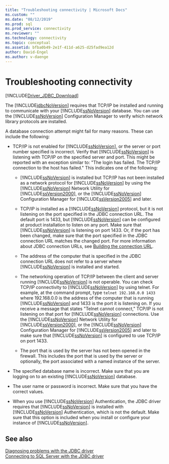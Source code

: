 ```yaml
---
title: "Troubleshooting connectivity | Microsoft Docs"
ms.custom: ""
ms.date: "08/12/2019"
ms.prod: sql
ms.prod_service: connectivity
ms.reviewer: ""
ms.technology: connectivity
ms.topic: conceptual
ms.assetid: bfba0b49-2e1f-411d-a625-d25fad9ea12d
author: David-Engel
ms.author: v-daenge
---
```

# Troubleshooting connectivity
[!INCLUDE[Driver_JDBC_Download](../../includes/driver_jdbc_download.md)]

  The [!INCLUDE[jdbcNoVersion](../../includes/jdbcnoversion_md.md)] requires that TCP/IP be installed and running to communicate with your [!INCLUDE[ssNoVersion](../../includes/ssnoversion-md.md)] database. You can use the [!INCLUDE[ssNoVersion](../../includes/ssnoversion-md.md)] Configuration Manager to verify which network library protocols are installed.  
  
 A database connection attempt might fail for many reasons. These can include the following:  
  
-   TCP/IP is not enabled for [!INCLUDE[ssNoVersion](../../includes/ssnoversion-md.md)], or the server or port number specified is incorrect. Verify that [!INCLUDE[ssNoVersion](../../includes/ssnoversion-md.md)] is listening with TCP/IP on the specified server and port. This might be reported with an exception similar to: "The login has failed. The TCP/IP connection to the host has failed." This indicates one of the following:  
  
    -   [!INCLUDE[ssNoVersion](../../includes/ssnoversion-md.md)] is installed but TCP/IP has not been installed as a network protocol for [!INCLUDE[ssNoVersion](../../includes/ssnoversion-md.md)] by using the [!INCLUDE[ssNoVersion](../../includes/ssnoversion-md.md)] Network Utility for [!INCLUDE[ssVersion2000](../../includes/ssversion2000-md.md)], or the [!INCLUDE[ssNoVersion](../../includes/ssnoversion-md.md)] Configuration Manager for [!INCLUDE[ssVersion2005](../../includes/ssversion2005-md.md)] and later.  
  
    -   TCP/IP is installed as a [!INCLUDE[ssNoVersion](../../includes/ssnoversion-md.md)] protocol, but it is not listening on the port specified in the JDBC connection URL. The default port is 1433, but [!INCLUDE[ssNoVersion](../../includes/ssnoversion-md.md)] can be configured at product installation to listen on any port. Make sure that [!INCLUDE[ssNoVersion](../../includes/ssnoversion-md.md)] is listening on port 1433. Or, if the port has been changed, make sure that the port specified in the JDBC connection URL matches the changed port. For more information about JDBC connection URLs, see [Building the connection URL](../../connect/jdbc/building-the-connection-url.md).  
  
    -   The address of the computer that is specified in the JDBC connection URL does not refer to a server where [!INCLUDE[ssNoVersion](../../includes/ssnoversion-md.md)] is installed and started.  
  
    -   The networking operation of TCP/IP between the client and server running [!INCLUDE[ssNoVersion](../../includes/ssnoversion-md.md)] is not operable. You can check TCP/IP connectivity to [!INCLUDE[ssNoVersion](../../includes/ssnoversion-md.md)] by using telnet. For example, at the command prompt, type `telnet 192.168.0.0 1433` where 192.168.0.0 is the address of the computer that is running [!INCLUDE[ssNoVersion](../../includes/ssnoversion-md.md)] and 1433 is the port it is listening on. If you receive a message that states "Telnet cannot connect," TCP/IP is not listening on that port for [!INCLUDE[ssNoVersion](../../includes/ssnoversion-md.md)] connections. Use the [!INCLUDE[ssNoVersion](../../includes/ssnoversion-md.md)] Network Utility for [!INCLUDE[ssVersion2000](../../includes/ssversion2000-md.md)], or the [!INCLUDE[ssNoVersion](../../includes/ssnoversion-md.md)] Configuration Manager for [!INCLUDE[ssVersion2005](../../includes/ssversion2005-md.md)] and later to make sure that [!INCLUDE[ssNoVersion](../../includes/ssnoversion-md.md)] is configured to use TCP/IP on port 1433.  
  
    -   The port that is used by the server has not been opened in the firewall. This includes the port that is used by the server or optionally, the port associated with a named instance of the server.  
  
-   The specified database name is incorrect. Make sure that you are logging on to an existing [!INCLUDE[ssNoVersion](../../includes/ssnoversion-md.md)] database.  
  
-   The user name or password is incorrect. Make sure that you have the correct values.  
  
-   When you use [!INCLUDE[ssNoVersion](../../includes/ssnoversion-md.md)] Authentication, the JDBC driver requires that [!INCLUDE[ssNoVersion](../../includes/ssnoversion-md.md)] is installed with [!INCLUDE[ssNoVersion](../../includes/ssnoversion-md.md)] Authentication, which is not the default. Make sure that this option is included when you install or configure your instance of [!INCLUDE[ssNoVersion](../../includes/ssnoversion-md.md)].  
  
## See also  
 [Diagnosing problems with the JDBC driver](../../connect/jdbc/diagnosing-problems-with-the-jdbc-driver.md)   
 [Connecting to SQL Server with the JDBC driver](../../connect/jdbc/connecting-to-sql-server-with-the-jdbc-driver.md)  
  
  
